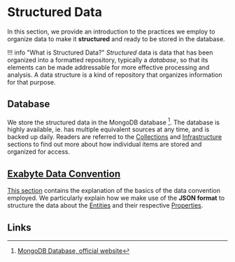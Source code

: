 # Structured Data

In this section, we provide an introduction to the practices we employ to organize data to make it **structured** and ready to be stored in the database.

!!! info "What is Structured Data?"
    *Structured* data is data that has been organized into a formatted repository, typically a *database*, so that its elements can be made addressable for more effective processing and analysis. A data structure is a kind of repository that organizes information for that purpose.

## Database

We store the structured data in the MongoDB database [^1]. The database is highly available, ie. has multiple equivalent sources at any time, and is backed up daily. Readers are referred to the [Collections](../accounts/collections.md) and [Infrastructure](../infrastructure/overview.md) sections to find out more about how individual items are stored and organized for access.  

## [Exabyte Data Convention](convention.md)

[This section](convention.md) contains the explanation of the basics of the data convention employed. We particularly explain how we make use of the **JSON format** to structure the data about the [Entities](../entities-general/overview.md) and their respective [Properties](../properties/overview.md).

## Links

[^1]: [MongoDB Database, official website](https://www.mongodb.com/)
